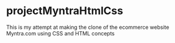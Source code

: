 # projectMyntraHtmlCss
This is my attempt at making the clone of the ecommerce website Myntra.com using CSS and HTML concepts 
